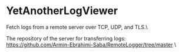 # YetAnotherLogViewer
Fetch logs from a remote server over TCP, UDP, and TLS.\
 
The repository of the server for transferring logs: \
https://github.com/Armin-Ebrahimi-Saba/RemoteLogger/tree/master \
